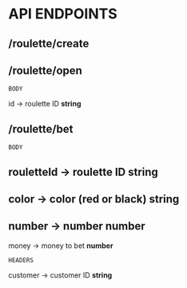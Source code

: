 # API ENDPOINTS

## /roulette/create

## /roulette/open
    BODY
id -> roulette ID **string**

## /roulette/bet
    BODY
rouletteId -> roulette ID **string**
---
color -> color (red or black) **string**
---
number -> number **number**
---
money -> money to bet **number**

    HEADERS
customer -> customer ID **string**


